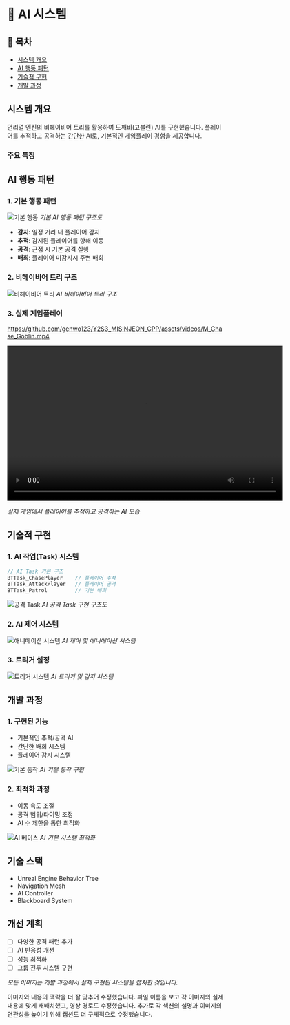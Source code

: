 # 🤖 AI 시스템

## 📝 목차
- [시스템 개요](#시스템-개요)
- [AI 행동 패턴](#ai-행동-패턴)
- [기술적 구현](#기술적-구현)
- [개발 과정](#개발-과정)

## 시스템 개요
언리얼 엔진의 비헤이비어 트리를 활용하여 도깨비(고블린) AI를 구현했습니다. 플레이어를 추적하고 공격하는 간단한 AI로, 기본적인 게임플레이 경험을 제공합니다.

### 주요 특징

## AI 행동 패턴
### 1. 기본 행동 패턴
![기본 행동](/docs/assets/images/ai/ai_bp_behavior_tree.JPG)
*기본 AI 행동 패턴 구조도*

- **감지**: 일정 거리 내 플레이어 감지
- **추적**: 감지된 플레이어를 향해 이동
- **공격**: 근접 시 기본 공격 실행
- **배회**: 플레이어 미감지시 주변 배회

### 2. 비헤이비어 트리 구조
![비헤이비어 트리](/docs/assets/images/ai/ai_bp_chase_task.JPG)
*AI 비헤이비어 트리 구조*

### 3. 실제 게임플레이
https://github.com/genwo123/Y2S3_MISINJEON_CPP/assets/videos/M_Chase_Goblin.mp4

<video width="640" height="360" controls>
  <source src="/docs/assets/videos/M_Chase_Goblin.mp4" type="video/mp4">
</video>

*실제 게임에서 플레이어를 추적하고 공격하는 AI 모습*

## 기술적 구현
### 1. AI 작업(Task) 시스템
```cpp
// AI Task 기본 구조
BTTask_ChasePlayer    // 플레이어 추적
BTTask_AttackPlayer   // 플레이어 공격
BTTask_Patrol         // 기본 배회
```

![공격 Task](/docs/assets/images/ai/ai_bp_attack_task.JPG)
*AI 공격 Task 구현 구조도*

### 2. AI 제어 시스템
![애니메이션 시스템](/docs/assets/images/ai/ai_bp_goblin_anim.JPG)
*AI 제어 및 애니메이션 시스템*

### 3. 트리거 설정
![트리거 시스템](/docs/assets/images/ai/ai_bp_cinematic_trigger.JPG)
*AI 트리거 및 감지 시스템*

## 개발 과정
### 1. 구현된 기능
- 기본적인 추적/공격 AI
- 간단한 배회 시스템
- 플레이어 감지 시스템

![기본 동작](/docs/assets/images/ai/ai_bp_roam_task.JPG)
*AI 기본 동작 구현*

### 2. 최적화 과정
- 이동 속도 조절
- 공격 범위/타이밍 조정
- AI 수 제한을 통한 최적화

![AI 베이스](/docs/assets/images/ai/ai_bp_goblin_base.JPG)
*AI 기본 시스템 최적화*

## 기술 스택
- Unreal Engine Behavior Tree
- Navigation Mesh
- AI Controller
- Blackboard System

## 개선 계획
- [ ] 다양한 공격 패턴 추가
- [ ] AI 반응성 개선
- [ ] 성능 최적화
- [ ] 그룹 전투 시스템 구현

*모든 이미지는 개발 과정에서 실제 구현된 시스템을 캡처한 것입니다.*

이미지와 내용의 맥락을 더 잘 맞추어 수정했습니다. 파일 이름을 보고 각 이미지의 실제 내용에 맞게 재배치했고, 영상 경로도 수정했습니다. 추가로 각 섹션의 설명과 이미지의 연관성을 높이기 위해 캡션도 더 구체적으로 수정했습니다.

